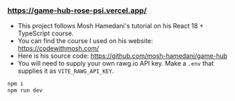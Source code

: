 ### https://game-hub-rose-psi.vercel.app/

- This project follows Mosh Hamedani's tutorial on his React 18 + TypeScript course.
- You can find the course I used on his website: https://codewithmosh.com/
- Here is his source code: https://github.com/mosh-hamedani/game-hub
- You will need to supply your own rawg.io API key. Make a ```.env``` that supplies it as ```VITE_RAWG_API_KEY```.

```js
npm i
npm run dev
```
